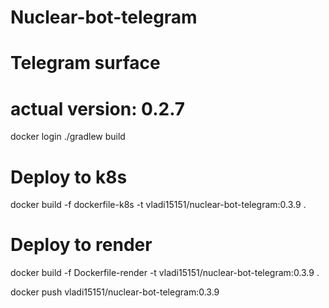 # Nuclear-bot-telegram
# Telegram surface
# actual version: 0.2.7

docker login
./gradlew build

# Deploy to k8s
docker build -f dockerfile-k8s -t vladi15151/nuclear-bot-telegram:0.3.9 .
# Deploy to render
docker build -f Dockerfile-render -t vladi15151/nuclear-bot-telegram:0.3.9 .

docker push vladi15151/nuclear-bot-telegram:0.3.9

